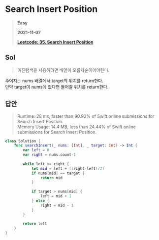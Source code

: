 # Search Insert Position
> **Easy**
>
> **2021-11-07**
>
> **[Leetcode: 35. Search Insert Position](https://leetcode.com/problems/search-insert-position/)**


## Sol
> 이진탐색을 사용하려면 배열이 오름차순이어야한다.

주어지는 nums 배열에서 target의 위치를 return한다.  
만약 target이 nums에 없다면 들어갈 위치를 return한다.

## 답안
> Runtime: 28 ms, faster than 90.92% of Swift online submissions for Search Insert Position.  
> Memory Usage: 14.4 MB, less than 24.44% of Swift online submissions for Search Insert Position.
```swift
class Solution {
    func searchInsert(_ nums: [Int], _ target: Int) -> Int {
        var left = 0
        var right = nums.count-1
        
        while left <= right {
            let mid = left + ((right-left)/2)
            if nums[mid] == target {
                return mid
            }
            
            if target > nums[mid] {
                left = mid + 1
            } else {
                right = mid - 1
            }
        }
        
        return left
    }
}
```